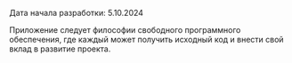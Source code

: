 Дата начала разработки: 5.10.2024

Приложение следует философии свободного программного обеспечения, где каждый может получить исходный код и внести свой вклад в развитие проекта.